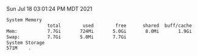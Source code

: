 Sun Jul 18 03:01:24 PM MDT 2021
```bash
System Memory
               total        used        free      shared  buff/cache   available
Mem:           7.7Gi       724Mi       5.0Gi       8.0Mi       1.9Gi       6.7Gi
Swap:          7.7Gi       5.0Mi       7.7Gi
System Storage
571M	.
```
```bash
